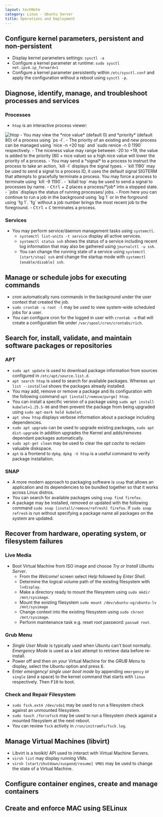 ```yaml
---
layout: techNote
category: Linux - Ubuntu Server
title: Operations and Deployment
---
```

## Configure kernel parameters, persistent and non-persistent
- Display kernel parameters settings: `sysctl -a` 
- Configure a kernel parameter at runtime: `sudo sysctl net.ipv4.ip_forward=1`
- Configure a kernel parameter persistently within `/etc/sysctl.conf` and apply the configuration without a reboot using `sysctl -p`.

## Diagnose, identify, manage, and troubleshoot processes and services
### Processes
- `htop` is an interactive process viewer:
<img src="/linux_screenshots/htop.png" alt="htop">
- You may view the *nice value* (default 0) and *priority* (default 80) of a process using `ps -l`. 
    - The priority of an existing and new process can be managed using `nice -n +20 top` and `sudo renice -n 0 1190` respectively.
    - The niceness value may range between -20 to +19, the value is added to the priority (80 + nice value) so a high nice value will lower the priority of a process.
- You may send a *signal* to a process to instruct the process to take an action, `kill -l` displays the signal types.
    - `kill 1190` may be used to send a signal to a process ID, it uses the default signal SIGTERM that attempts to gracefully terminate a process. You may force a process to terminate using `kill -9 1190`.
    - `killall top` may be used to send a signal to processes by name.
- <kbd>Ctrl</kbd> + <kbd>Z</kbd> places a process/*job* into a stopped state.
    - `jobs` displays the status of running processes/ jobs.
    - From here you can continue to run a job in the background using `bg 1` or in the forground using `fg 1`. `fg` without a job number brings the most recent job to the foreground. 
    - <kbd>Ctrl</kbd> + <kbd>C</kbd> terminates a process.

### Services
- You may perform service/daemon management tasks using `systemctl`.
    - `systemctl list-units -t service` display all active services.
    - `systemctl status ssh` shows the status of a service including recent log information that may also be gathered using `journalctl -u ssh`.
    - You can change the running state of a service using `systemctl [start/stop] ssh` and change the startup mode with `systemctl [enable/disable] ssh`.

## Manage or schedule jobs for executing commands
- *cron* automatically runs commands in the background under the user context that created the job.
- `sudo crontab -u root -l` may be used to view system-wide scheduled jobs for a user.
- You can configure cron for the logged in user with `crontab -e` that will create a configuration file under `/var/spool/cron/crontabs/rich`.

## Search for, install, validate, and maintain software packages or repositories
### APT
- `sudo apt update` is used to download package information from sources configured in `/etc/apt/source.list.d`.
- `apt search htop` is used to search for available packages. Whereas `apt list --installed` shows the packages already installed.
- You may add, remove or remove a package and its configuration with the following command `apt [install/remove/purge] htop`.
- You can install a specific version of a package using `sudo apt install kubelet=1.25.5-00` and then prevent the package from being upgraded using `sudo apt-mark hold kubelet`.
- `apt show htop` displays verbose information about a package including dependencies.
- `sudo apt upgrade` can be used to upgrade existing packages, `sudo apt dist-upgrade` in addition upgrades the Kernel and adds/removes dependant packages automatically.
- `sudo apt-get clean` may be used to clear the *apt cache* to reclaim valuable diskspace. 
- `apt` is a frontend to `dpkg`. `dpkg -V htop` is a useful command to verify package installation.

### SNAP
- A more modern approach to packaging software is `snap` that allows an application and its dependencies to be bundled together so that it works across Linux distros.
- You can search for available packages using `snap find firefox`.
- A package may be installed, removed or updated with the following command `sudo snap [install/remove/refresh] firefox`. If `sudo snap refresh` is run without specifying a package name all packages on the system are updated.

## Recover from hardware, operating system, or filesystem failures
### Live Media 
- Boot Virtual Machine from ISO image and choose *Try or Install Ubuntu Server*.
    - From the *Welcome!* screen select *Help* followed by *Enter Shell*.
    - Determine the logical volume path of the existing filesystem with `lvdisplay`.
    - Make a directory ready to mount the filesystem using `sudo mkdir /mnt/sysimage`.
    - Mount the existing filesystem `sudo mount /dev/ubuntu-vg/ubuntu-lv /mnt/sysimage`
    - Change context into the existing filesystem using `sudo chroot /mnt/sysimage`.
    - Perform maintenance task e.g. reset root password: `passwd root`.

### Grub Menu
- *Single User Mode* is typically used when Ubuntu can't boot normally. *Emergency Mode* is used as a last attempt to retrieve data before re-install. 
- Power off and then on your Virtual Machine for the *GRUB Menu* to display, select the *Ubuntu* option and press <kbd>E</kbd>.
- Enter *emergency/ single user boot mode* by appending `emergency` or `single` (and a space) to the kernel command that starts with `linux` respectively. Then <kbd>F10</kbd> to boot.

### Check and Repair Filesystem
- `sudo fsck.ext4 /dev/sda1` may be used to run a filesystem check against an unmounted filesystem.
- `sudo touch /forcefsck` may be used to run a filesystem check against a mounted filesystem at the next reboot.
- You can review `fsck` activity in `/run/initramfs/fsck.log`.

## Manage Virtual Machines (libvirt)
- Libvirt is a toolkit/ API used to interact with Virtual Machine Servers.
- `virsh list` may display running VMs.
- `virsh [start/shutdown/suspend/resume] VM01` may be used to change the state of a Virtual Machine.

## Configure container engines, create and manage containers


## Create and enforce MAC using SELinux
